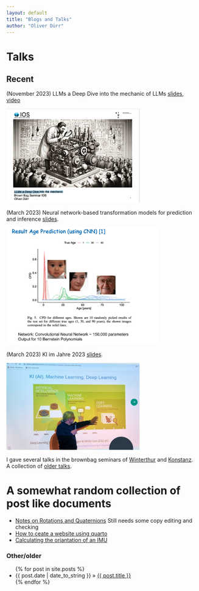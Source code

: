 ```yaml
---
layout: default
title: "Blogs and Talks"
author: "Oliver Dürr"
---
```

# Talks

## Recent

(November 2023) LLMs a Deep Dive into the mechanic of LLMs [slides](https://ioskn.github.io/bbs/), [video](https://video.htwg-konstanz.de/Panopto/Pages/Viewer.aspx?id=0865c105-ffee-445d-a566-b0a70107e047) 

<a href="https://ioskn.github.io/bbs/">
  <img src="../imgs/talk_llm.png" width="350">
</a>

(March 2023) Neural network-based transformation models for prediction and inference [slides](https://www.dropbox.com/s/jf0gxpmm99fuucx/kneib_OD_BS.pdf?dl=0).

<a href="https://www.dropbox.com/s/jf0gxpmm99fuucx/kneib_OD_BS.pdf?dl=0">
  <img src="../imgs/kalk_kneip_2023.png" width="400">
</a>

(March 2023) KI im Jahre 2023 [slides](https://oduerr.github.io/talks/ki_2023.html).

<a href="https://oduerr.github.io/talks/ki_2023.html">
  <img src="../imgs/talk_ki.png" width="350">
</a>






I gave several talks in the brownbag seminars of [Winterthur](https://tensorchiefs.github.io/bbs/) and [Konstanz](https://ioskn.github.io/bbs/). A collection of 
[older talks](https://github.com/oduerr/blogs/old_talks.html).

# A somewhat random collection of post like documents 

* [Notes on Rotations and Quaternions](https://oduerr.github.io/gesture/Note_on_Quaternion.html) Still needs some copy editing and checking
* [How to ceate a website using quarto](https://oduerr.github.io/gesture/website_creation.html)
* [Calculating the oriantation of an IMU](https://oduerr.github.io/gesture/rotations_for_IMU.html)

<h3>Other/older</h3>
  <ul class="posts">
    {% for post in site.posts %}
      <li><span>{{ post.date | date_to_string }}</span> » <a href="{{ post.url }}" title="{{ post.title }}">{{ post.title }}</a></li>
    {% endfor %}
  </ul>

